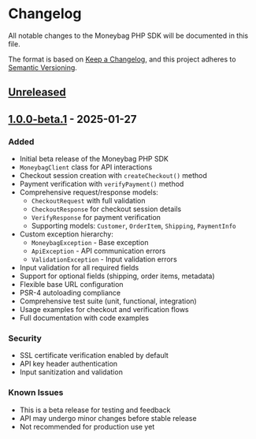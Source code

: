 # Changelog

All notable changes to the Moneybag PHP SDK will be documented in this file.

The format is based on [Keep a Changelog](https://keepachangelog.com/en/1.0.0/),
and this project adheres to [Semantic Versioning](https://semver.org/spec/v2.0.0.html).

## [Unreleased]

## [1.0.0-beta.1] - 2025-01-27

### Added
- Initial beta release of the Moneybag PHP SDK
- `MoneybagClient` class for API interactions
- Checkout session creation with `createCheckout()` method
- Payment verification with `verifyPayment()` method
- Comprehensive request/response models:
  - `CheckoutRequest` with full validation
  - `CheckoutResponse` for checkout session details
  - `VerifyResponse` for payment verification
  - Supporting models: `Customer`, `OrderItem`, `Shipping`, `PaymentInfo`
- Custom exception hierarchy:
  - `MoneybagException` - Base exception
  - `ApiException` - API communication errors
  - `ValidationException` - Input validation errors
- Input validation for all required fields
- Support for optional fields (shipping, order items, metadata)
- Flexible base URL configuration
- PSR-4 autoloading compliance
- Comprehensive test suite (unit, functional, integration)
- Usage examples for checkout and verification flows
- Full documentation with code examples

### Security
- SSL certificate verification enabled by default
- API key header authentication
- Input sanitization and validation

### Known Issues
- This is a beta release for testing and feedback
- API may undergo minor changes before stable release
- Not recommended for production use yet

[Unreleased]: https://github.com/moneybag/moneybag-sdk-php/compare/v1.0.0-beta.1...HEAD
[1.0.0-beta.1]: https://github.com/moneybag/moneybag-sdk-php/releases/tag/v1.0.0-beta.1